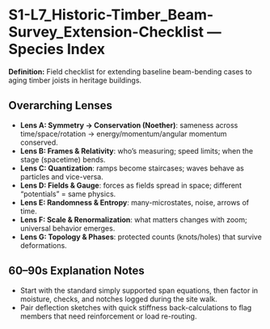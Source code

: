 # S1-L7_Historic-Timber_Beam-Survey_Extension-Checklist — Species Index
**Definition:** Field checklist for extending baseline beam-bending cases to aging timber joists in heritage buildings.

## Overarching Lenses

- **Lens A: Symmetry -> Conservation (Noether)**: sameness across time/space/rotation → energy/momentum/angular momentum conserved.
- **Lens B: Frames & Relativity**: who’s measuring; speed limits; when the stage (spacetime) bends.
- **Lens C: Quantization**: ramps become staircases; waves behave as particles and vice-versa.
- **Lens D: Fields & Gauge**: forces as fields spread in space; different “potentials” = same physics.
- **Lens E: Randomness & Entropy**: many-microstates, noise, arrows of time.
- **Lens F: Scale & Renormalization**: what matters changes with zoom; universal behavior emerges.
- **Lens G: Topology & Phases**: protected counts (knots/holes) that survive deformations.

## 60–90s Explanation Notes
- Start with the standard simply supported span equations, then factor in moisture, checks, and notches logged during the site walk.
- Pair deflection sketches with quick stiffness back-calculations to flag members that need reinforcement or load re-routing.
